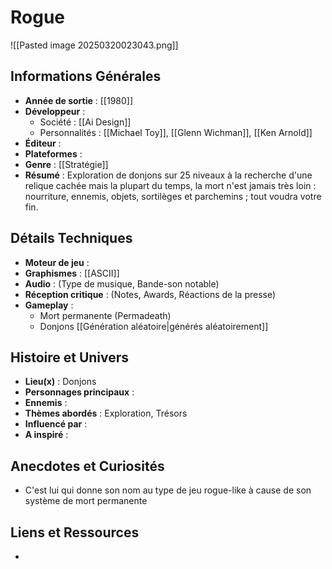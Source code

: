# Rogue

![[Pasted image 20250320023043.png]]
## Informations Générales

- **Année de sortie** : [[1980]]
- **Développeur** : 
	- Société : [[Ai Design]]
	- Personnalités : [[Michael Toy]], [[Glenn Wichman]], [[Ken Arnold]]
- **Éditeur** : 
- **Plateformes** : 
- **Genre** : [[Stratégie]]
- **Résumé** : Exploration de donjons sur 25 niveaux à la recherche d'une relique cachée mais la plupart du temps, la mort n'est jamais très loin : nourriture, ennemis, objets, sortilèges et parchemins ; tout voudra votre fin.

## Détails Techniques
- **Moteur de jeu** : 
- **Graphismes** : [[ASCII]]
- **Audio** : (Type de musique, Bande-son notable)
- **Réception critique** : (Notes, Awards, Réactions de la presse)
- **Gameplay** : 
	- Mort permanente (Permadeath)
	- Donjons [[Génération aléatoire|générés aléatoirement]]

## Histoire et Univers
- **Lieu(x)** : Donjons
- **Personnages principaux** : 
- **Ennemis** :
- **Thèmes abordés** : Exploration, Trésors
- **Influencé par** :
- **A inspiré** : 
## Anecdotes et Curiosités
- C'est lui qui donne son nom au type de jeu rogue-like à cause de son système de mort permanente
## Liens et Ressources
- 